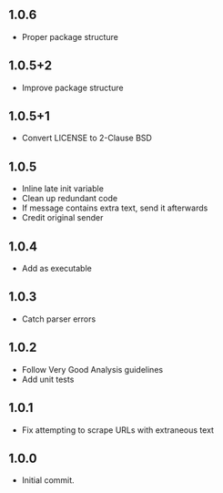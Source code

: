 ## 1.0.6

* Proper package structure

## 1.0.5+2

* Improve package structure

## 1.0.5+1

* Convert LICENSE to 2-Clause BSD

## 1.0.5

* Inline late init variable
* Clean up redundant code
* If message contains extra text, send it afterwards
* Credit original sender

## 1.0.4

* Add as executable

## 1.0.3

* Catch parser errors

## 1.0.2

* Follow Very Good Analysis guidelines
* Add unit tests

## 1.0.1

* Fix attempting to scrape URLs with extraneous text

## 1.0.0

* Initial commit.
